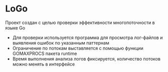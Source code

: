 # LoGo

Проект создан с целью проверки эффективности многопоточности в языке Go

- Для проверки используется программа для просмотра лог-файлов и выявления ошибок по указанным паттернам
- Ограничение по потокам выставляется с помощью функции GOMAXPROCS пакета runtime  
- Время выполнения анализа логов фиксируется, количество потоков можно менять в интерфейсе  
